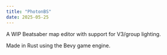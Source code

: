 ```yaml
---
title: "PhotonBS"
date: 2025-05-25
---
```


A WIP Beatsaber map editor with support for V3/group lighting.

Made in Rust using the Bevy game engine.
